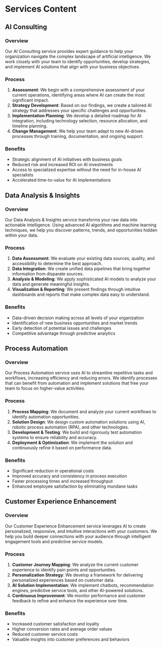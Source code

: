 # Services Content

## AI Consulting

### Overview
Our AI Consulting service provides expert guidance to help your organization navigate the complex landscape of artificial intelligence. We work closely with your team to identify opportunities, develop strategies, and implement AI solutions that align with your business objectives.

### Process
1. **Assessment**: We begin with a comprehensive assessment of your current operations, identifying areas where AI can create the most significant impact.
2. **Strategy Development**: Based on our findings, we create a tailored AI strategy that addresses your specific challenges and opportunities.
3. **Implementation Planning**: We develop a detailed roadmap for AI integration, including technology selection, resource allocation, and timeline planning.
4. **Change Management**: We help your team adapt to new AI-driven processes through training, documentation, and ongoing support.

### Benefits
- Strategic alignment of AI initiatives with business goals
- Reduced risk and increased ROI on AI investments
- Access to specialized expertise without the need for in-house AI specialists
- Accelerated time-to-value for AI implementations

## Data Analysis & Insights

### Overview
Our Data Analysis & Insights service transforms your raw data into actionable intelligence. Using advanced AI algorithms and machine learning techniques, we help you discover patterns, trends, and opportunities hidden within your data.

### Process
1. **Data Assessment**: We evaluate your existing data sources, quality, and accessibility to determine the best approach.
2. **Data Integration**: We create unified data pipelines that bring together information from disparate sources.
3. **Analysis & Modeling**: We apply sophisticated AI models to analyze your data and generate meaningful insights.
4. **Visualization & Reporting**: We present findings through intuitive dashboards and reports that make complex data easy to understand.

### Benefits
- Data-driven decision making across all levels of your organization
- Identification of new business opportunities and market trends
- Early detection of potential issues and challenges
- Competitive advantage through predictive analytics

## Process Automation

### Overview
Our Process Automation service uses AI to streamline repetitive tasks and workflows, increasing efficiency and reducing errors. We identify processes that can benefit from automation and implement solutions that free your team to focus on higher-value activities.

### Process
1. **Process Mapping**: We document and analyze your current workflows to identify automation opportunities.
2. **Solution Design**: We design custom automation solutions using AI, robotic process automation (RPA), and other technologies.
3. **Development & Testing**: We build and rigorously test automation systems to ensure reliability and accuracy.
4. **Deployment & Optimization**: We implement the solution and continuously refine it based on performance data.

### Benefits
- Significant reduction in operational costs
- Improved accuracy and consistency in process execution
- Faster processing times and increased throughput
- Enhanced employee satisfaction by eliminating mundane tasks

## Customer Experience Enhancement

### Overview
Our Customer Experience Enhancement service leverages AI to create personalized, responsive, and intuitive interactions with your customers. We help you build deeper connections with your audience through intelligent engagement tools and predictive service models.

### Process
1. **Customer Journey Mapping**: We analyze the current customer experience to identify pain points and opportunities.
2. **Personalization Strategy**: We develop a framework for delivering personalized experiences based on customer data.
3. **AI Solution Implementation**: We implement chatbots, recommendation engines, predictive service tools, and other AI-powered solutions.
4. **Continuous Improvement**: We monitor performance and customer feedback to refine and enhance the experience over time.

### Benefits
- Increased customer satisfaction and loyalty
- Higher conversion rates and average order values
- Reduced customer service costs
- Valuable insights into customer preferences and behaviors
